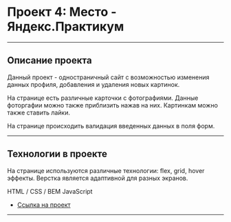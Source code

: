 # Проект 4: Место - Яндекс.Практикум

------ 

## Описание проекта


Данный проект - одностраничный сайт с возможностью изменения данных профиля, добавления и удаления новых картинок.

На странице есть различные карточки с фотографиями. Данные фоторгафии можно также приблизить нажав на них.
Картинкам можно также ставить лайки.

На странице происходить валидация введенных данных в поля форм.


------ 

## Технологии в проекте

На странице используются различные технологии: flex, grid, hover эффекты. 
Верстка является адаптивной для разных экранов.

HTML / CSS / BEM
JavaScript

* [Ссылка на проект](https://mattzenn.github.io/mesto/index.html)

------ 
